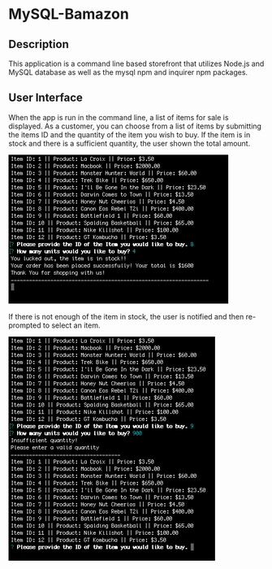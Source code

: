 # MySQL-Bamazon

## Description

This application is a command line based storefront that utilizes Node.js and MySQL database as well as the mysql npm and inquirer npm packages. 

## User Interface

When the app is run in the command line, a list of items for sale is displayed. As a customer, you can choose from a list of items by submitting the items ID and the quantity of the item you wish to buy. If the item is in stock and there is a sufficient quantity, the user shown the total amount.

![Bamazon customer display](images/customer-3.png)

If there is not enough of the item in stock, the user is notified and then re-prompted to select an item.

![Bamazon customer display - insufficient quantity](images/customer-4.png)
